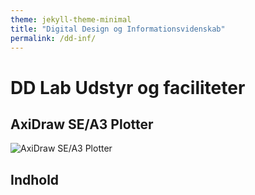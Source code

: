 ```yaml
---
theme: jekyll-theme-minimal
title: "Digital Design og Informationsvidenskab"
permalink: /dd-inf/
---
```

# DD Lab Udstyr og faciliteter

## AxiDraw SE/A3 Plotter
![AxiDraw SE/A3 Plotter](https://cdn.evilmadscientist.com/sites/axidraw/sea3_1920c.jpg)

## Indhold

<section id="tabelsetup"></section>

<script type="text/javascript">
var txtFile = new XMLHttpRequest();
txtFile.onload = function() {
    allText = txtFile.responseText;
    allTextLines = allText.split(/\r\n|\n/);
    for(var i = 1; i < allTextLines.length; i++) {
      elements = allTextLines[i].split(",");
      document.getElementById("tabelsetup").innerHTML += '<a href="#' + i + '">' + elements[0] + '</a><br/>';
    }
    document.getElementById("tabelsetup").innerHTML += '<hr>';

    for(var i = 1; i < allTextLines.length; i++) {
        elements = allTextLines[i].split(",");
        document.getElementById("tabelsetup").innerHTML += '<h2 id=' + i + '>' + elements[0] + '</h2>';
        document.getElementById("tabelsetup").innerHTML += '<br/><table><tr><td><img src="' + elements[1] + '" alt="' + elements[0] + '"' + 'style="width: 200px;" /></td> <td><p>' + elements[2] + '<br/><b>' + elements[3]; + '</b></p></td></tr></table><br/>';
    }
}

txtFile.open("get", "DDLabTabel.csv", true);
txtFile.send();
</script>
